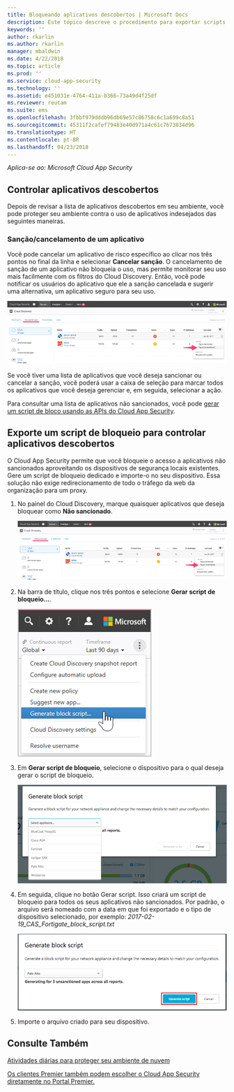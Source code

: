 ```yaml
---
title: Bloqueando aplicativos descobertos | Microsoft Docs
description: Este tópico descreve o procedimento para exportar scripts de bloqueio para aplicativos descobertos.
keywords: ''
author: rkarlin
ms.author: rkarlin
manager: mbaldwin
ms.date: 4/22/2018
ms.topic: article
ms.prod: ''
ms.service: cloud-app-security
ms.technology: ''
ms.assetid: e451031e-4764-411a-b366-73a49d4f25df
ms.reviewer: reutam
ms.suite: ems
ms.openlocfilehash: 3fbbf979dddb96db69e57c86758c6c1a699c8a51
ms.sourcegitcommit: 45311f2cafef79483e40d971a4c61c7673834d96
ms.translationtype: HT
ms.contentlocale: pt-BR
ms.lasthandoff: 04/23/2018
---
```

*Aplica-se ao: Microsoft Cloud App Security*


## <a name="govern-discovered-apps"></a>Controlar aplicativos descobertos

Depois de revisar a lista de aplicativos descobertos em seu ambiente, você pode proteger seu ambiente contra o uso de aplicativos indesejados das seguintes maneiras.

### <a name="sanctioningunsanctioning-an-app"></a>Sanção/cancelamento de um aplicativo 

Você pode cancelar um aplicativo de risco específico ao clicar nos três pontos no final da linha e selecionar **Cancelar sanção**.
O cancelamento de sanção de um aplicativo não bloqueia o uso, mas permite monitorar seu uso mais facilmente com os filtros do Cloud Discovery. Então, você pode notificar os usuários do aplicativo que ele a sanção cancelada e sugerir uma alternativa, um aplicativo seguro para seu uso.

![Marcar como não sancionado](./media/tag-as-unsanctioned.png)  


Se você tiver uma lista de aplicativos que você deseja sancionar ou cancelar a sanção, você poderá usar a caixa de seleção para marcar todos os aplicativos que você deseja gerenciar e, em seguida, selecionar a ação.

Para consultar uma lista de aplicativos não sancionados, você pode [gerar um script de bloco usando as APIs do Cloud App Security](https://mod636914.us.portal.cloudappsecurity.com/api-docs/#generate-block-script).

## <a name="export-a-block-script-to-govern-discovered-apps"></a>Exporte um script de bloqueio para controlar aplicativos descobertos

O Cloud App Security permite que você bloqueie o acesso a aplicativos não sancionados aproveitando os dispositivos de segurança locais existentes. Gere um script de bloqueio dedicado e importe-o no seu dispositivo.
Essa solução não exige redirecionamento de todo o tráfego da web da organização para um proxy.

1. No painel do Cloud Discovery, marque quaisquer aplicativos que deseja bloquear como **Não sancionado**.

   ![Marcar como não sancionado](./media/tag-as-unsanctioned.png)  

2. Na barra de título, clique nos três pontos e selecione **Gerar script de bloqueio...**. 

   ![Gerar script de bloqueio](./media/generate-block-script.png)  

3. Em **Gerar script de bloqueio**, selecione o dispositivo para o qual deseja gerar o script de bloqueio. 

   ![Pop-up da opção Gerar script de bloqueio](./media/generate-block-script-popup.png)  

4. Em seguida, clique no botão Gerar script. Isso criará um script de bloqueio para todos os seus aplicativos não sancionados. Por padrão, o arquivo será nomeado com a data em que foi exportado e o tipo de dispositivo selecionado, por exemplo: *2017-02-19_CAS_Fortigate_block_script.txt* 

   ![Botão Gerar script de bloqueio](./media/generate-block-script-button.png)  

5. Importe o arquivo criado para seu dispositivo.



## <a name="see-also"></a>Consulte Também  
[Atividades diárias para proteger seu ambiente de nuvem](daily-activities-to-protect-your-cloud-environment.md)   

[Os clientes Premier também podem escolher o Cloud App Security diretamente no Portal Premier.](https://premier.microsoft.com/)  
  
  